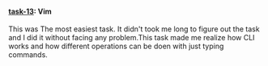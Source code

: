 #### [task-13](https://github.com/swayam-agrahari/amfoss-tasks/tree/master/task-13): Vim

This was The most easiest task. It didn't took me long to figure out the task and I did it without facing any problem.This task made me realize how CLI works and how different operations can be doen with just typing commands.
